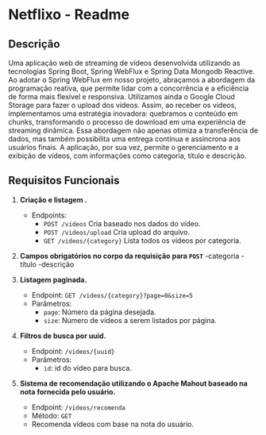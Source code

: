 # Netflixo - Readme

## Descrição

Uma aplicação web de streaming de vídeos desenvolvida utilizando as tecnologias Spring Boot, Spring WebFlux e Spring Data Mongodb Reactive.
Ao adotar o Spring WebFlux em nosso projeto, abraçamos a abordagem da programação reativa, que permite lidar com a concorrência e a eficiência de forma mais flexível e responsiva. Utilizamos ainda o Google Cloud Storage para fazer o upload dos vídeos. Assim, ao receber os vídeos, implementamos uma estratégia inovadora: quebramos o conteúdo em chunks, transformando o processo de download em uma experiência de streaming dinâmica. Essa abordagem não apenas otimiza a transferência de dados, mas também possibilita uma entrega contínua e assíncrona aos usuários finais.
A aplicação, por sua vez, permite o gerenciamento e a exibição de vídeos, com informações como categoria, título e descrição.

## Requisitos Funcionais

1. **Criação e listagem .**
    - Endpoints:
        - `POST /videos` Cria baseado nos dados do vídeo.
        - `POST /videos/upload` Cria upload do arquivo.
        - `GET /videos/{category}` Lista todos os vídeos por categoria.

2. **Campos obrigatórios no corpo da requisição para `POST`**
   -categoria
   -título
   -descrição
  
3. **Listagem paginada.**
    - Endpoint: `GET /videos/{category}?page=0&size=5`
    - Parâmetros:
        - `page`: Número da página desejada.
        - `size`: Número de vídeos a serem listados por página.

4. **Filtros de busca por uuid.**
    - Endpoint: `/videos/{uuid}`
    - Parâmetros:
        - `id`: id do vídeo para busca.

5. **Sistema de recomendação utilizando o Apache Mahout baseado na nota fornecida pelo usuário.**
    - Endpoint: `/videos/recomenda`
    - Método: `GET`
    - Recomenda vídeos com base na nota do usuário.

